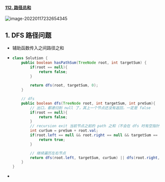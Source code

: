 #### [112. 路径总和](https://leetcode-cn.com/problems/path-sum/)

![image-20220117232654345](https://raw.githubusercontent.com/TWDH/Leetcode-From-Zero/pictures/img/image-20220117232654345.png)

## 1. DFS 路径问题

- 辅助函数传入之间路径之和

- ```java
  class Solution {
      public boolean hasPathSum(TreeNode root, int targetSum) {
          if(root == null){
              return false;
          }
          
          return dfs(root, targetSum, 0);
      }
  
      // dfs
      public boolean dfs(TreeNode root, int targetSum, int preSum){
          // 出口，都递归到 null 了，其上一个节点还没有返回，一定是 false
          if(root == null){
              return false;
          }
          // recursion exit 当前节点之前的 path 之和（不会在 dfs 时有空指针问题）
          int curSum = preSum + root.val;
          if(root.left == null && root.right == null && targetSum == curSum){
              return true;
          }
  
          // 继续遍历左右节点
          return dfs(root.left, targetSum, curSum) || dfs(root.right, targetSum, curSum);
      }
  }
  ```

- 
